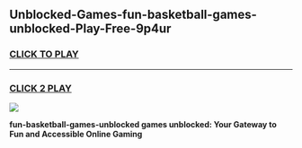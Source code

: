 
## Unblocked-Games-fun-basketball-games-unblocked-Play-Free-9p4ur
<h3>
<a href="https://premium76.site?title=fun-basketball-games-unblocked&ref=21A">CLICK TO PLAY</a></h3>
<hr>

<h3>
<a href="https://premium76.site?title=fun-basketball-games-unblocked&ref=21A">CLICK 2 PLAY</a>
  
</h3>

<a href="https://premium76.site?title=fun-basketball-games-unblocked&ref=21A"><img src="https://clearcache.store/games.png"></a>


**fun-basketball-games-unblocked games unblocked: Your Gateway to Fun and Accessible Online Gaming**

